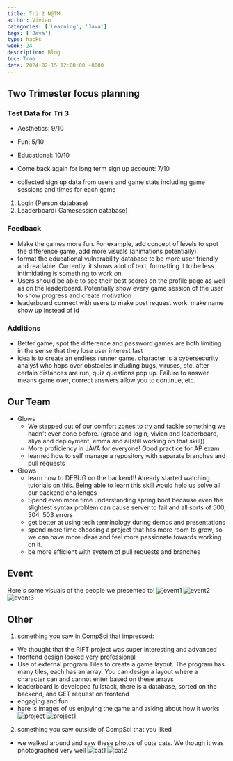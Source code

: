```yaml
---
title: Tri 2 N@TM
author: Vivian
categories: ['Learning', 'Java']
tags: ['Java']
type: hacks
week: 24
description: Blog
toc: True
date: 2024-02-15 12:00:00 +0000
---
```



## Two Trimester focus planning

### Test Data for Tri 3
- Aesthetics: 9/10
- Fun: 5/10
- Educational: 10/10
- Come back again for long term sign up account: 7/10

- collected sign up data from users and game stats including game sessions and times for each game
1. Login (Person database)
2. Leaderboard( Gamesession database)

### Feedback
- Make the games more fun. For example, add concept of levels to spot the difference game, add more visuals (animations potentially)
- format the educational vulnerability database to be more user friendly and readable. Currently, it shows a lot of text, formatting it to be less intimidating is something to work on
- Users should be able to see their best scores on the profile page as well as on the leaderboard. Potentially show every game session of the user to show progress and create motivation
- leaderboard connect with users to make post request work. make name show up instead of id

### Additions
- Better game, spot the difference and password games are both limiting in the sense that they lose user interest fast
- idea is to create an endless runner game. character is a cybersecurity analyst who hops over obstacles including bugs, viruses, etc. after certain distances are run, quiz questions pop up. Failure to answer means game over, correct answers allow you to continue, etc.

## Our Team
- Glows
    - We stepped out of our comfort zones to try and tackle something we hadn't ever done before. (grace and login, vivian and leaderboard, aliya and deployment, emma and ai(still working on that skill))
    - More proficiency in JAVA for everyone! Good practice for AP exam
    - learned how to self manage a repository with separate branches and pull requests
- Grows
    - learn how to DEBUG on the backend!! Already started watching tutorials on this. Being able to learn this skill would help us solve all our backend challenges
    - Spend even more time understanding spring boot because even the slightest syntax problem can cause server to fail and all sorts of 500, 504, 503 errors
    - get better at using tech terminology during demos and presentations
    - spend more time choosing a project that has more room to grow, so we can have more ideas and feel more passionate towards working on it. 
    - be more efficient with system of pull requests and branches

## Event
Here's some visuals of the people we presented to!
![event1](/assets/img/event1.jpg)
![event2](/assets/img/event2.jpg)
![event3](/assets/img/event3.jpg)

## Other
1. something you saw in CompSci that impressed:
- We thought that the RIFT project was super interesting and advanced
- frontend design looked very professional
- Use of external program Tiles to create a game layout. The program has many tiles, each has an array. You can design a layout where a character can and cannot enter based on these arrays
- leaderboard is developed fullstack, there is a database, sorted on the backend, and GET request on frontend
- engaging and fun
- here is images of us enjoying the game and asking about how it works
![project](/assets/img/project.jpg)
![project1](/assets/img/project1.jpg)


2. something you saw outside of CompSci that you liked
- we walked around and saw these photos of cute cats. We though it was photographed very well
![cat1](/assets/img/cat1.jpg)
![cat2](/assets/img/cat2.jpg)